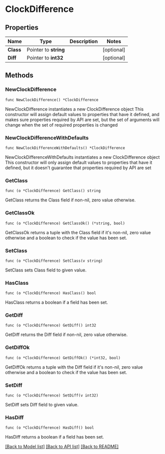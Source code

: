 # ClockDifference

## Properties

Name | Type | Description | Notes
------------ | ------------- | ------------- | -------------
**Class** | Pointer to **string** |  | [optional] 
**Diff** | Pointer to **int32** |  | [optional] 

## Methods

### NewClockDifference

`func NewClockDifference() *ClockDifference`

NewClockDifference instantiates a new ClockDifference object
This constructor will assign default values to properties that have it defined,
and makes sure properties required by API are set, but the set of arguments
will change when the set of required properties is changed

### NewClockDifferenceWithDefaults

`func NewClockDifferenceWithDefaults() *ClockDifference`

NewClockDifferenceWithDefaults instantiates a new ClockDifference object
This constructor will only assign default values to properties that have it defined,
but it doesn't guarantee that properties required by API are set

### GetClass

`func (o *ClockDifference) GetClass() string`

GetClass returns the Class field if non-nil, zero value otherwise.

### GetClassOk

`func (o *ClockDifference) GetClassOk() (*string, bool)`

GetClassOk returns a tuple with the Class field if it's non-nil, zero value otherwise
and a boolean to check if the value has been set.

### SetClass

`func (o *ClockDifference) SetClass(v string)`

SetClass sets Class field to given value.

### HasClass

`func (o *ClockDifference) HasClass() bool`

HasClass returns a boolean if a field has been set.

### GetDiff

`func (o *ClockDifference) GetDiff() int32`

GetDiff returns the Diff field if non-nil, zero value otherwise.

### GetDiffOk

`func (o *ClockDifference) GetDiffOk() (*int32, bool)`

GetDiffOk returns a tuple with the Diff field if it's non-nil, zero value otherwise
and a boolean to check if the value has been set.

### SetDiff

`func (o *ClockDifference) SetDiff(v int32)`

SetDiff sets Diff field to given value.

### HasDiff

`func (o *ClockDifference) HasDiff() bool`

HasDiff returns a boolean if a field has been set.


[[Back to Model list]](../README.md#documentation-for-models) [[Back to API list]](../README.md#documentation-for-api-endpoints) [[Back to README]](../README.md)


